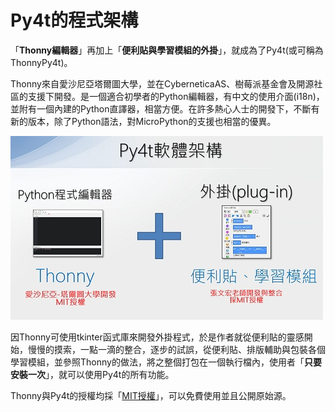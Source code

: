 # Py4t的程式架構

「**Thonny編輯器**」再加上「**便利貼與學習模組的外掛**」，就成為了Py4t(或可稱為ThonnyPy4t)。

Thonny來自愛沙尼亞塔爾圖大學，並在CyberneticaAS、樹莓派基金會及開源社區的支援下開發。是一個適合初學者的Python編輯器，有中文的使用介面(i18n)，並附有一個內建的Python直譯器，相當方便。在許多熱心人士的開發下，不斷有新的版本，除了Python語法，對MicroPython的支援也相當的優異。

![Py4t軟體架構](architecture.jpg)

因Thonny可使用tkinter函式庫來開發外掛程式，於是作者就從便利貼的靈感開始，慢慢的摸索，一點一滴的整合，逐步的試誤，從便利貼、排版輔助與包裝各個學習模組，並參照Thonny的做法，將之整個打包在一個執行檔內，使用者「**只要安裝一次**」，就可以使用Py4t的所有功能。

Thonny與Py4t的授權均採「[MIT授權](https://github.com/beardad1975/py4t/blob/master/LICENSE.txt)」，可以免費使用並且公開原始源。